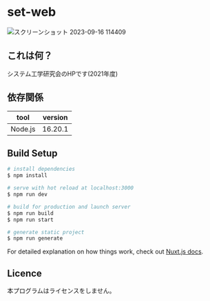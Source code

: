 # set-web
![スクリーンショット 2023-09-16 114409](https://github.com/SystemEngineeringTeam/set-web-ver-2021/assets/26848713/8f4c114c-cee0-4319-9ae7-768fcdebb280)


## これは何？
システム工学研究会のHPです(2021年度)




## 依存関係


|tool | version |
| -------- | -------- |
| Node.js  | 16.20.1    |

## Build Setup

```bash
# install dependencies
$ npm install

# serve with hot reload at localhost:3000
$ npm run dev

# build for production and launch server
$ npm run build
$ npm run start

# generate static project
$ npm run generate
```

For detailed explanation on how things work, check out [Nuxt.js docs](https://nuxtjs.org).

## Licence

本プログラムはライセンスをしません。
